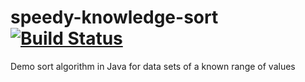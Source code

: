speedy-knowledge-sort[![Build Status](https://travis-ci.org/derekdata/speedy-knowledge-sort.svg)](https://travis-ci.org/derekdata/speedy-knowledge-sort)
=====================

Demo sort algorithm in Java for data sets of a known range of values
